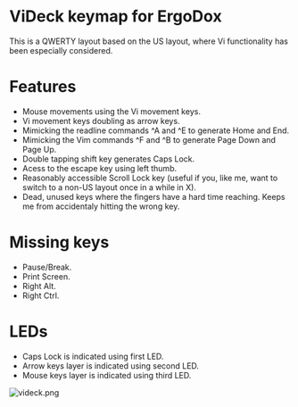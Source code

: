 ViDeck keymap for ErgoDox
=========================

This is a QWERTY layout based on the US layout, where Vi functionality has been
especially considered.

# Features
* Mouse movements using the Vi movement keys.
* Vi movement keys doubling as arrow keys.
* Mimicking the readline commands ^A and ^E to generate Home and End.
* Mimicking the Vim commands ^F and ^B to generate Page Down and Page Up.
* Double tapping shift key generates Caps Lock.
* Acess to the escape key using left thumb.
* Reasonably accessible Scroll Lock key (useful if you, like me, want to switch
  to a non-US layout once in a while in X).
* Dead, unused keys where the fingers have a hard time reaching. Keeps me from
  accidentaly hitting the wrong key.

# Missing keys
* Pause/Break.
* Print Screen.
* Right Alt.
* Right Ctrl.

# LEDs
* Caps Lock is indicated using first LED.
* Arrow keys layer is indicated using second LED.
* Mouse keys layer is indicated using third LED.

![videck.png](https://i.imgur.com/kw0CwuB.png)